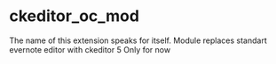 # ckeditor_oc_mod
The name of this extension speaks for itself.
Module replaces standart evernote editor with ckeditor 5
Only for now
